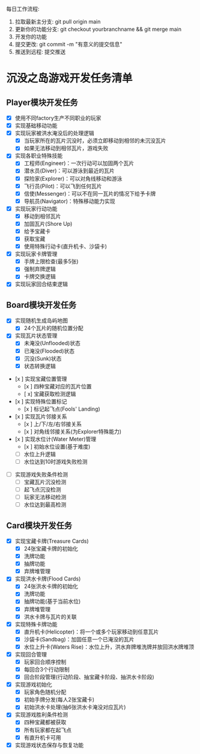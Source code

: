 每日工作流程:
1. 拉取最新主分支: git pull origin main
2. 更新你的功能分支: git checkout yourbranchname && git merge main
3. 开发你的功能
4. 提交更改: git commit -m "有意义的提交信息"
5. 推送到远程: 提交推送
# 沉没之岛游戏开发任务清单

## Player模块开发任务


- [x] 使用不同factory生产不同职业的玩家
- [x] 实现基础移动功能
- [x] 实现玩家被洪水淹没后的处理逻辑
  - [x] 当玩家所在的瓦片沉没时，必须立即移动到相邻的未沉没瓦片
  - [x] 如果无法移动到相邻瓦片，游戏失败
- [x] 实现各职业特殊技能
  - [x] 工程师(Engineer)：一次行动可以加固两个瓦片
  - [x] 潜水员(Diver)：可以游泳到最近的瓦片
  - [x] 探险家(Explorer)：可以对角线移动和游泳
  - [x] 飞行员(Pilot)：可以飞到任何瓦片
  - [x] 信使(Messenger)：可以不在同一瓦片的情况下给予卡牌
  - [x] 导航员(Navigator)：特殊移动能力实现
- [x] 实现玩家行动功能
  - [x] 移动到相邻瓦片
  - [x] 加固瓦片(Shore Up)
  - [x] 给予宝藏卡
  - [x] 获取宝藏
  - [x] 使用特殊行动卡(直升机卡、沙袋卡)
- [x] 实现玩家卡牌管理
  - [x] 手牌上限检查(最多5张)
  - [x] 强制弃牌逻辑
  - [x] 卡牌交换逻辑
- [x] 实现玩家回合结束逻辑

## Board模块开发任务
- [x] 实现随机生成岛屿地图
  - [x] 24个瓦片的随机位置分配
- [x] 实现瓦片状态管理
  - [x] 未淹没(Unflooded)状态
  - [x] 已淹没(Flooded)状态
  - [x] 沉没(Sunk)状态
  - [x] 状态转换逻辑
- [x ] 实现宝藏位置管理
  - [x ] 四种宝藏对应的瓦片位置
  - [ x] 宝藏获取检测逻辑
- [x ] 实现特殊位置标记
  - [x ] 标记起飞点(Fools' Landing)
- [x ] 实现瓦片邻接关系
  - [x ] 上/下/左/右邻接关系
  - [x ] 对角线邻接关系(为Explorer特殊能力)
- [x ] 实现水位计(Water Meter)管理
  - [x ] 初始水位设置(基于难度)
  - [ ] 水位上升逻辑
  - [ ] 水位达到10时游戏失败检测
- [ ] 实现游戏失败条件检测
  - [ ] 宝藏瓦片沉没检测
  - [ ] 起飞点沉没检测
  - [ ] 玩家无法移动检测
  - [ ] 水位达到最高检测

## Card模块开发任务
- [x] 实现宝藏卡牌(Treasure Cards)
  - [x] 24张宝藏卡牌的初始化
  - [x] 洗牌功能
  - [x] 抽牌功能
  - [x] 弃牌堆管理
- [x] 实现洪水卡牌(Flood Cards)
  - [x] 24张洪水卡牌的初始化
  - [x] 洗牌功能
  - [x] 抽牌功能(基于当前水位)
  - [x] 弃牌堆管理
  - [x] 洪水卡牌与瓦片的关联
- [x] 实现特殊卡牌功能
  - [x] 直升机卡(Helicopter)：将一个或多个玩家移动到任意瓦片
  - [x] 沙袋卡(Sandbag)：加固任意一个已淹没的瓦片
  - [x] 水位上升卡(Waters Rise)：水位上升，洪水弃牌堆洗牌并放回洪水牌堆顶
- [x] 实现回合管理
  - [x] 玩家回合顺序控制
  - [x] 每回合3个行动限制
  - [x] 回合阶段管理(行动阶段、抽宝藏卡阶段、抽洪水卡阶段)
- [x] 实现游戏初始化
  - [x] 玩家角色随机分配
  - [x] 初始手牌分发(每人2张宝藏卡)
  - [x] 初始洪水卡处理(抽6张洪水卡淹没对应瓦片)
- [x] 实现游戏胜利条件检测
  - [x] 四种宝藏都被获取
  - [x] 所有玩家都在起飞点
  - [x] 有直升机卡可用
- [x] 实现游戏状态保存与恢复功能
